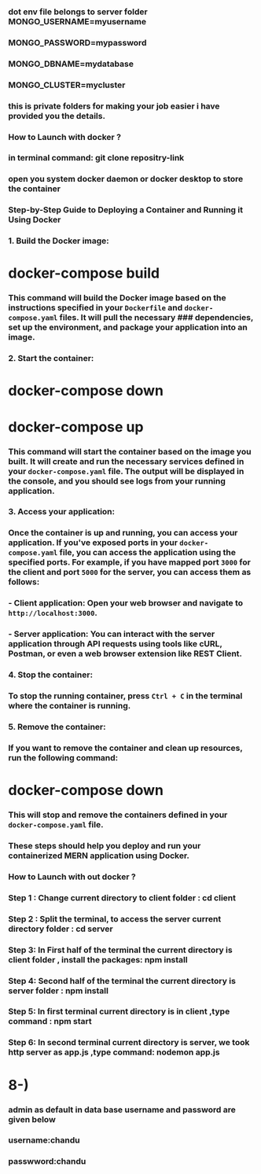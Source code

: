 ### dot env file belongs to server folder MONGO_USERNAME=myusername
### MONGO_PASSWORD=mypassword
### MONGO_DBNAME=mydatabase
### MONGO_CLUSTER=mycluster
### this is private folders for making your job easier i have provided you the details. 
### How to Launch with docker ? 
### in terminal command: git clone repositry-link
### open you system docker daemon or docker desktop to store the container
### Step-by-Step Guide to Deploying a Container and Running it Using Docker

### 1. Build the Docker image:
# docker-compose build
### This command will build the Docker image based on the instructions specified in your `Dockerfile` and `docker-compose.yaml` files. It will pull the necessary ### dependencies, set up the environment, and package your application into an image.

### 2. Start the container:
# docker-compose down
# docker-compose up
### This command will start the container based on the image you built. It will create and run the necessary services defined in your `docker-compose.yaml` file. The output will be displayed in the console, and you should see logs from your running application.

### 3. Access your application:
### Once the container is up and running, you can access your application. If you've exposed ports in your `docker-compose.yaml` file, you can access the application using the specified ports. For example, if you have mapped port `3000` for the client and port `5000` for the server, you can access them as follows:
### - Client application: Open your web browser and navigate to `http://localhost:3000`.
### - Server application: You can interact with the server application through API requests using tools like cURL, Postman, or even a web browser extension like REST Client.

### 4. Stop the container:
### To stop the running container, press `Ctrl + C` in the terminal where the container is running.

### 5. Remove the container:
### If you want to remove the container and clean up resources, run the following command:
# docker-compose down
### This will stop and remove the containers defined in your `docker-compose.yaml` file.

### These steps should help you deploy and run your containerized MERN application using Docker.





### How to Launch with out docker ? 
### **Step 1** : Change current directory to client folder : cd client 
### **Step 2** : Split the terminal, to access the server current directory folder : cd server 
### **Step 3**: In First half of the terminal the current directory is client folder , install the packages: npm install 
### **Step 4**: Second half of the terminal the current directory is server folder : npm install 
### **Step 5**: In first terminal current directory is in client ,type command : npm start 
### **Step 6**: In second terminal current directory is server, we took http server as app.js ,type command: nodemon app.js 
# 8-)
### admin as default in data base username and password are given below
### **username**:chandu
### **passwword**:chandu
